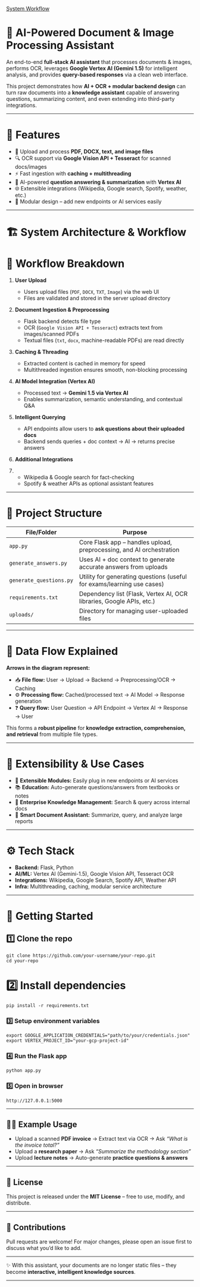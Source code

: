 [System Workflow](./images/system-architecture.png) 
# 🚀 AI-Powered Document & Image Processing Assistant

An end-to-end **full-stack AI assistant** that processes documents & images, performs OCR, leverages **Google Vertex AI (Gemini 1.5)** for intelligent analysis, and provides **query-based responses** via a clean web interface.

This project demonstrates how **AI + OCR + modular backend design** can turn raw documents into a **knowledge assistant** capable of answering questions, summarizing content, and even extending into third-party integrations.

-----------------------------------------------------------------------------------------------------------------------------------------------------------------------------

# 📌 Features

* 📂 Upload and process **PDF, DOCX, text, and image files**
* 🔍 OCR support via **Google Vision API + Tesseract** for scanned docs/images
* ⚡ Fast ingestion with **caching + multithreading**
* 🤖 AI-powered **question answering & summarization** with **Vertex AI**
* 🌐 Extensible integrations (Wikipedia, Google search, Spotify, weather, etc.)
* 🧩 Modular design – add new endpoints or AI services easily

-----------------------------------------------------------------------------------------------------------------------------------------------------------------------------

# 🏗️ System Architecture & Workflow

# 🔄 Workflow Breakdown

1. **User Upload**

   * Users upload files (`PDF`, `DOCX`, `TXT`, `Image`) via the web UI
   * Files are validated and stored in the server upload directory

2. **Document Ingestion & Preprocessing**

   * Flask backend detects file type
   * OCR (`Google Vision API + Tesseract`) extracts text from images/scanned PDFs
   * Textual files (`txt`, `docx`, machine-readable PDFs) are read directly

3. **Caching & Threading**

   * Extracted content is cached in memory for speed
   * Multithreaded ingestion ensures smooth, non-blocking processing

4. **AI Model Integration (Vertex AI)**

   * Processed text → **Gemini 1.5 via Vertex AI**
   * Enables summarization, semantic understanding, and contextual Q\&A

5. **Intelligent Querying**

   * API endpoints allow users to **ask questions about their uploaded docs**
   * Backend sends queries + doc context → AI → returns precise answers

6. **Additional Integrations**
7. 
   * Wikipedia & Google search for fact-checking
   * Spotify & weather APIs as optional assistant features

-----------------------------------------------------------------------------------------------------------------------------------------------------------------------------
# 📂 Project Structure

| File/Folder             | Purpose                                                                |
| ----------------------- | ---------------------------------------------------------------------- |
| `app.py`                | Core Flask app – handles upload, preprocessing, and AI orchestration   |
| `generate_answers.py`   | Uses AI + doc context to generate accurate answers from uploads        |
| `generate_questions.py` | Utility for generating questions (useful for exams/learning use cases) |
| `requirements.txt`      | Dependency list (Flask, Vertex AI, OCR libraries, Google APIs, etc.)   |
| `uploads/`              | Directory for managing user-uploaded files                             |

-----------------------------------------------------------------------------------------------------------------------------------------------------------------------------

# 🔀 Data Flow Explained

**Arrows in the diagram represent:**

* 📥 **File flow:** User → Upload → Backend → Preprocessing/OCR → Caching
* ⚙️ **Processing flow:** Cached/processed text → AI Model → Response generation
* ❓ **Query flow:** User Question → API Endpoint → Vertex AI → Response → User

This forms a **robust pipeline** for **knowledge extraction, comprehension, and retrieval** from multiple file types.

-----------------------------------------------------------------------------------------------------------------------------------------------------------------------------

# 🌟 Extensibility & Use Cases

* 🔧 **Extensible Modules:** Easily plug in new endpoints or AI services
* 📚 **Education:** Auto-generate questions/answers from textbooks or notes
* 🏢 **Enterprise Knowledge Management:** Search & query across internal docs
* 📑 **Smart Document Assistant:** Summarize, query, and analyze large reports

-----------------------------------------------------------------------------------------------------------------------------------------------------------------------------

# ⚙️ Tech Stack

* **Backend:** Flask, Python
* **AI/ML:** Vertex AI (Gemini-1.5), Google Vision API, Tesseract OCR
* **Integrations:** Wikipedia, Google Search, Spotify API, Weather API
* **Infra:** Multithreading, caching, modular service architecture

-----------------------------------------------------------------------------------------------------------------------------------------------------------------------------

# 🚀 Getting Started
## 1️⃣ Clone the repo

```
git clone https://github.com/your-username/your-repo.git
cd your-repo
```

# 2️⃣ Install dependencies

```
pip install -r requirements.txt
```

### 3️⃣ Setup environment variables

```
export GOOGLE_APPLICATION_CREDENTIALS="path/to/your/credentials.json"
export VERTEX_PROJECT_ID="your-gcp-project-id"
```

### 4️⃣ Run the Flask app

```
python app.py
```

### 5️⃣ Open in browser

```
http://127.0.0.1:5000
```

-----------------------------------------------------------------------------------------------------------------------------------------------------------------------------

## 🧑‍💻 Example Usage

* Upload a scanned **PDF invoice** → Extract text via OCR → Ask *“What is the invoice total?”*
* Upload a **research paper** → Ask *“Summarize the methodology section”*
* Upload **lecture notes** → Auto-generate **practice questions & answers**

-----------------------------------------------------------------------------------------------------------------------------------------------------------------------------

## 📜 License

This project is released under the **MIT License** – free to use, modify, and distribute.

-----------------------------------------------------------------------------------------------------------------------------------------------------------------------------

## 🤝 Contributions

Pull requests are welcome! For major changes, please open an issue first to discuss what you’d like to add.

-----------------------------------------------------------------------------------------------------------------------------------------------------------------------------

✨ With this assistant, your documents are no longer static files – they become **interactive, intelligent knowledge sources**.

-----------------------------------------------------------------------------------------------------------------------------------------------------------------------------
